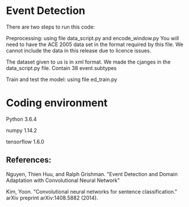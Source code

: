 # Event Detection

There are two steps to run this code:

Preprocessing: using file data_script.py and encode_window.py
You will need to have the ACE 2005 data set in the format required by this file. We cannot include the data in this release due to licence issues.

The dataset given to us is in xml format. We made the cjanges in the data_script.py file. Contain 38 event.subtypes

Train and test the model: using file ed_train.py
# Coding environment
Python 3.6.4

numpy 1.14.2

tensorflow 1.6.0


## References:

Nguyen, Thien Huu, and Ralph Grishman. "Event Detection and Domain Adaptation with Convolutional Neural Network"

Kim, Yoon. "Convolutional neural networks for sentence classification." arXiv preprint arXiv:1408.5882 (2014).
